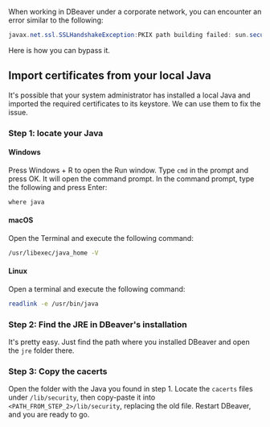 When working in DBeaver under a corporate network, you can encounter an error similar to the following:

```Java
javax.net.ssl.SSLHandshakeException:PKIX path building failed: sun.security.provider.certpath.SunCertPathBuilderException: unable to find valid certification path to requested target.
```

Here is how you can bypass it.

## Import certificates from your local Java

It's possible that your system administrator has installed a local Java and imported the required certificates to its keystore. We can use them to fix the issue.

### Step 1: locate your Java

#### Windows

Press Windows + R to open the Run window. Type `cmd` in the prompt and press OK. It will open the command prompt. In the command prompt, type the 
following and press Enter:

```cmd
where java
```

#### macOS 

Open the Terminal and execute the following command:

```zsh
/usr/libexec/java_home -V
```

#### Linux

Open a terminal and execute the following command:

```sh
readlink -e /usr/bin/java
```

### Step 2: Find the JRE in DBeaver's installation

It's pretty easy. Just find the path where you installed DBeaver and open the `jre` folder there.

### Step 3: Copy the cacerts

Open the folder with the Java you found in step 1. Locate the `cacerts` files under `/lib/security`, then copy-paste it into `<PATH_FROM_STEP_2>/lib/security`, replacing the old file. Restart DBeaver, and you are ready to go.